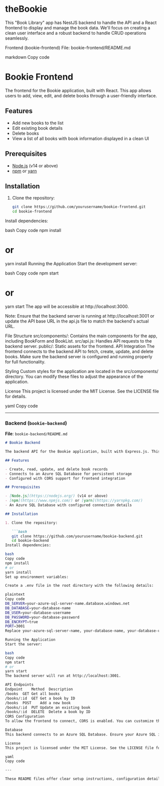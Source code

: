 # theBookie
This "Book Library" app has NestJS backend to handle the API and a React frontend to display and manage the book data. 
We'll focus on creating a clean user interface and a robust backend to handle CRUD operations seamlessly.

Frontend (bookie-frontend)
File: bookie-frontend/README.md

markdown
Copy code
# Bookie Frontend

The frontend for the Bookie application, built with React. This app allows users to add, view, edit, and delete books through a user-friendly interface.

## Features

- Add new books to the list
- Edit existing book details
- Delete books
- View a list of all books with book information displayed in a clean UI

## Prerequisites

- [Node.js](https://nodejs.org/) (v14 or above)
- [npm](https://www.npmjs.com/) or [yarn](https://yarnpkg.com/)

## Installation

1. Clone the repository:

   ```bash
   git clone https://github.com/yourusername/bookie-frontend.git
   cd bookie-frontend
Install dependencies:

bash
Copy code
npm install
# or
yarn install
Running the Application
Start the development server:

bash
Copy code
npm start
# or
yarn start
The app will be accessible at http://localhost:3000.

Note: Ensure that the backend server is running at http://localhost:3001 or update the API base URL in the api.js file to match the backend's actual URL.

File Structure
src/components/: Contains the main components for the app, including BookForm and BookList.
src/api.js: Handles API requests to the backend server.
public/: Static assets for the frontend.
API Integration
The frontend connects to the backend API to fetch, create, update, and delete books. Make sure the backend server is configured and running properly for full functionality.

Styling
Custom styles for the application are located in the src/components/ directory. You can modify these files to adjust the appearance of the application.

License
This project is licensed under the MIT License. See the LICENSE file for details.

yaml
Copy code

---

### Backend (`bookie-backend`)

**File**: `bookie-backend/README.md`

```markdown
# Bookie Backend

The backend API for the Bookie application, built with Express.js. This API allows CRUD operations on a book database stored in Azure SQL.

## Features

- Create, read, update, and delete book records
- Connects to an Azure SQL Database for persistent storage
- Configured with CORS support for frontend integration

## Prerequisites

- [Node.js](https://nodejs.org/) (v14 or above)
- [npm](https://www.npmjs.com/) or [yarn](https://yarnpkg.com/)
- An Azure SQL Database with configured connection details

## Installation

1. Clone the repository:

   ```bash
   git clone https://github.com/yourusername/bookie-backend.git
   cd bookie-backend
Install dependencies:

bash
Copy code
npm install
# or
yarn install
Set up environment variables:

Create a .env file in the root directory with the following details:

plaintext
Copy code
DB_SERVER=your-azure-sql-server-name.database.windows.net
DB_DATABASE=your-database-name
DB_USER=your-database-username
DB_PASSWORD=your-database-password
DB_ENCRYPT=true
PORT=3001
Replace your-azure-sql-server-name, your-database-name, your-database-username, and your-database-password with your Azure SQL Database details.

Running the Application
Start the server:

bash
Copy code
npm start
# or
yarn start
The backend server will run at http://localhost:3001.

API Endpoints
Endpoint	Method	Description
/books	GET	Get all books
/books/:id	GET	Get a book by ID
/books	POST	Add a new book
/books/:id	PUT	Update an existing book
/books/:id	DELETE	Delete a book by ID
CORS Configuration
To allow the frontend to connect, CORS is enabled. You can customize the allowed origins in the app.js file if needed.

Database
This backend connects to an Azure SQL Database. Ensure your Azure SQL instance is properly configured to accept connections and that firewall settings allow access.

License
This project is licensed under the MIT License. See the LICENSE file for details.

yaml
Copy code

---

These README files offer clear setup instructions, configuration details, and usage information for both the frontend and backend of your Bookie application. Let me know if there’s anything more specific you’d like to include!
